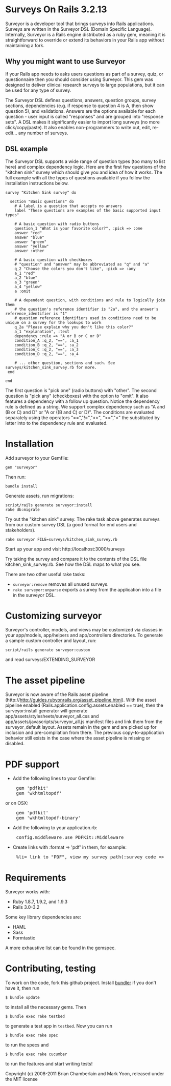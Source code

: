 # Surveys On Rails 3.2.13

Surveyor is a developer tool that brings surveys into Rails
applications. Surveys are written in the Surveyor DSL (Domain Specific
Language). Internally, Surveyor is a Rails engine distributed as a
ruby gem, meaning it is straightforward to override or extend its
behaviors in your Rails app without maintaining a fork.

## Why you might want to use Surveyor

If your Rails app needs to asks users questions as part of a survey, quiz, or questionnaire then you should consider using Surveyor. This gem was designed to deliver clinical research surveys to large populations, but it can be used for any type of survey.

The Surveyor DSL defines questions, answers, question groups, survey sections, dependencies (e.g. if response to question 4 is A, then show question 5), and validations. Answers are the options available for each question - user input is called "responses" and are grouped into "response sets". A DSL makes it significantly easier to import long surveys (no more click/copy/paste). It also enables non-programmers to write out, edit, re-edit... any number of surveys.

## DSL example

The Surveyor DSL supports a wide range of question types (too many to list here) and complex dependency logic. Here are the first few questions of the "kitchen sink" survey which should give you and idea of how it works. The full example with all the types of questions available if you follow the installation instructions below.

    survey "Kitchen Sink survey" do

      section "Basic questions" do
        # A label is a question that accepts no answers
        label "These questions are examples of the basic supported input types"

        # A basic question with radio buttons
        question_1 "What is your favorite color?", :pick => :one
        answer "red"
        answer "blue"
        answer "green"
        answer "yellow"
        answer :other

        # A basic question with checkboxes
        # "question" and "answer" may be abbreviated as "q" and "a"
        q_2 "Choose the colors you don't like", :pick => :any
        a_1 "red"
        a_2 "blue"
        a_3 "green"
        a_4 "yellow"
        a :omit

        # A dependent question, with conditions and rule to logically join them
        # the question's reference identifier is "2a", and the answer's reference_identifier is "1"
        # question reference identifiers used in conditions need to be unique on a survey for the lookups to work
        q_2a "Please explain why you don't like this color?"
        a_1 "explanation", :text
        dependency :rule => "A or B or C or D"
        condition_A :q_2, "==", :a_1
        condition_B :q_2, "==", :a_2
        condition_C :q_2, "==", :a_3
        condition_D :q_2, "==", :a_4

        # ... other question, sections and such. See surveys/kitchen_sink_survey.rb for more.
     end

    end

The first question is "pick one" (radio buttons) with "other". The second question is "pick any" (checkboxes) with the option to "omit". It also features a dependency with a follow up question. Notice the dependency rule is defined as a string. We support complex dependency such as "A and (B or C) and D" or "A or ((B and C) or D)". The conditions are evaluated separately using the operators "==","!=","<>", ">=","<" the substituted by letter into to the dependency rule and evaluated.

# Installation

Add surveyor to your Gemfile:

    gem "surveyor"

Then run:

    bundle install

Generate assets, run migrations:

    script/rails generate surveyor:install
    rake db:migrate

Try out the "kitchen sink" survey. The rake task above generates surveys from our custom survey DSL (a good format for end users and stakeholders).

    rake surveyor FILE=surveys/kitchen_sink_survey.rb

Start up your app and visit http://localhost:3000/surveys

Try taking the survey and compare it to the contents of the DSL file kitchen\_sink\_survey.rb. See how the DSL maps to what you see.

There are two other useful rake tasks:

* `surveyor:remove` removes all unused surveys.
* `rake surveyor:unparse` exports a survey from the application into a
  file in the surveyor DSL.

# Customizing surveyor

Surveyor's controller, models, and views may be customized via classes in your app/models, app/helpers and app/controllers directories. To generate a sample custom controller and layout, run:

    script/rails generate surveyor:custom

and read surveys/EXTENDING\_SURVEYOR

# The asset pipeline

Surveyor is now aware of the Rails asset pipeline (http://http://guides.rubyonrails.org/asset_pipeline.html). With the asset pipeline enabled (Rails.application.config.assets.enabled == true), then the surveyor:install generator will generate app/assets/stylesheets/surveyor\_all.css and app/assets/javascripts/surveyor\_all.js manifest files and link them from the surveyor\_default layout. Assets remain in the gem and are picked up for inclusion and pre-compilation from there. The previous copy-to-application behavior still exists in the case where the asset pipeline is missing or disabled.

# PDF support

* Add the following lines to your Gemfile:

<pre>
	gem 'pdfkit'
	gem 'wkhtmltopdf'
</pre>

or on OSX:

<pre>
	gem 'pdfkit'
	gem 'wkhtmltopdf-binary'
</pre>

* Add the following to your application.rb:

<pre>
	config.middleware.use PDFKit::Middleware
</pre>

* Create links with :format => 'pdf' in them, for example:

<pre>
	%li= link_to "PDF", view_my_survey_path(:survey_code => response_set.survey.access_code, :response_set_code => response_set.access_code, :format => 'pdf')
</pre>

# Requirements

Surveyor works with:

* Ruby 1.8.7, 1.9.2, and 1.9.3
* Rails 3.0-3.2

Some key library dependencies are:

* HAML
* Sass
* Formtastic

A more exhaustive list can be found in the gemspec.

# Contributing, testing

To work on the code, fork this github project. Install [bundler][] if
you don't have it, then run

    $ bundle update

to install all the necessary gems. Then

    $ bundle exec rake testbed

to generate a test app in `testbed`. Now you can run

    $ bundle exec rake spec

to run the specs and

    $ bundle exec rake cucumber

to run the features and start writing tests!

[bundler]: http://gembundler.com/

Copyright (c) 2008-2011 Brian Chamberlain and Mark Yoon, released under the MIT license
